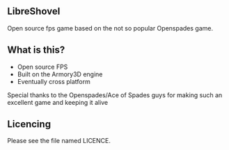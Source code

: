 ## LibreShovel
Open source fps game based on the not so popular Openspades game. 

## What is this?
* Open source FPS
* Built on the Armory3D engine
* Eventually cross platform

Special thanks to the Openspades/Ace of Spades guys for making such an excellent game and keeping it alive




## Licencing

Please see the file named LICENCE.
